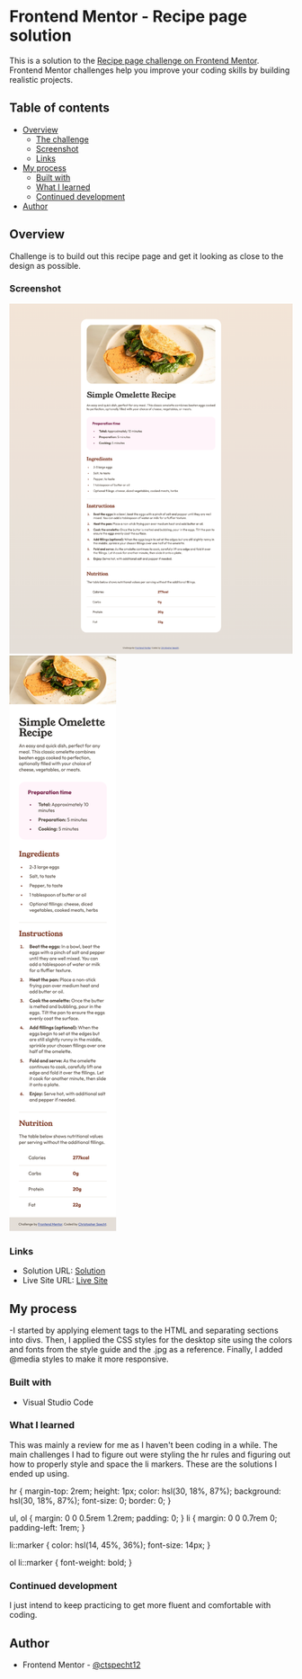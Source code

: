 # Frontend Mentor - Recipe page solution

This is a solution to the [Recipe page challenge on Frontend Mentor](https://www.frontendmentor.io/challenges/recipe-page-KiTsR8QQKm). Frontend Mentor challenges help you improve your coding skills by building realistic projects.

## Table of contents

- [Overview](#overview)
  - [The challenge](#the-challenge)
  - [Screenshot](#screenshot)
  - [Links](#links)
- [My process](#my-process)
  - [Built with](#built-with)
  - [What I learned](#what-i-learned)
  - [Continued development](#continued-development)
- [Author](#author)

## Overview

Challenge is to build out this recipe page and get it looking as close to the design as possible.

### Screenshot

![](https://github.com/ctspecht12/FM-recipe-page-Final/blob/e013c10e6121ba960a5fa3d0ba96db62e773bade/recipe-page-main-desktop-FINAL.png)
![width:100px;](https://github.com/ctspecht12/FM-recipe-page-Final/blob/e013c10e6121ba960a5fa3d0ba96db62e773bade/recipe-page-main-mobile-FINAL.png.png)

### Links

- Solution URL: [Solution](https://github.com/ctspecht12/FM-recipe-page-Final)
- Live Site URL: [Live Site](https://ctspecht12.github.io/FM-recipe-page-Final/)

## My process

-I started by applying element tags to the HTML and separating sections into divs. Then, I applied the CSS styles for the desktop site using the colors and fonts from the style guide and the .jpg as a reference. Finally, I added @media styles to make it more responsive. 

### Built with

- Visual Studio Code

### What I learned

This was mainly a review for me as I haven't been coding in a while. The main challenges I had to figure out were styling the hr rules and figuring out how to properly style and space the li markers. These are the solutions I ended up using.

hr {
  margin-top: 2rem;
  height: 1px;
  color: hsl(30, 18%, 87%);
  background: hsl(30, 18%, 87%);
  font-size: 0;
  border: 0;
}

ul,
ol {
  margin: 0 0 0.5rem 1.2rem;
  padding: 0;
}
li {
  margin: 0 0 0.7rem 0;
  padding-left: 1rem;
}

li::marker {
  color: hsl(14, 45%, 36%);
  font-size: 14px;
}

ol li::marker {
  font-weight: bold;
}

### Continued development

I just intend to keep practicing to get more fluent and comfortable with coding.

## Author

- Frontend Mentor - [@ctspecht12](https://www.frontendmentor.io/profile/ctspecht12)

